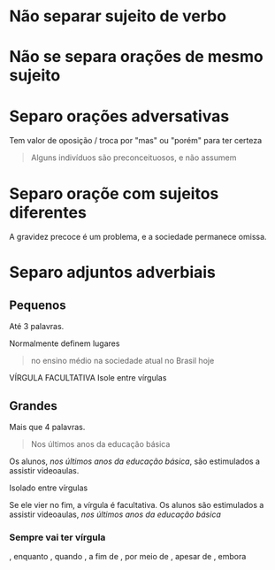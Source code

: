 # Não separar sujeito de verbo
# Não se separa orações de mesmo sujeito
# Separo orações adversativas
Tem valor de oposição / troca por "mas" ou "porém" para ter certeza
> Alguns indivíduos são preconceituosos, e não assumem

# Separo oraçõe com sujeitos diferentes
A gravidez precoce é um problema, e a sociedade permanece omissa.

# Separo adjuntos adverbiais
## Pequenos
Até 3 palavras.

Normalmente definem lugares

> no ensino médio
> na sociedade atual
> no Brasil
> hoje

VÍRGULA FACULTATIVA
Isole entre vírgulas

## Grandes
Mais que 4 palavras.

> Nos últimos anos da educação básica

Os alunos, *nos últimos anos da educação básica*, são estimulados a assistir videoaulas.

Isolado entre vírgulas


Se ele vier no fim, a vírgula é facultativa.
Os alunos são estimulados a assistir videoaulas, *nos últimos anos da educação básica*
### Sempre vai ter vírgula
, enquanto
, quando
, a fim de
, por meio de 
, apesar de
, embora

